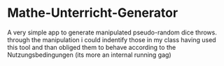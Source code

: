 # Mathe-Unterricht-Generator
A very simple app to generate manipulated pseudo-random dice throws. through the manipulation i could indentify those in my class having used this tool and than obliged them to behave according to the Nutzungsbedingungen (its more an internal running gag)

